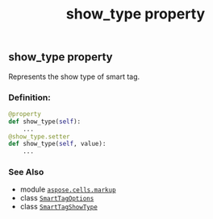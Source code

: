 ﻿---
title: show_type property
second_title: Aspose.Cells for Python via .NET API References
description: 
type: docs
weight: 40
url: /aspose.cells.markup/smarttagoptions/show_type/
is_root: false
---

## show_type property


Represents the show type of smart tag.
### Definition:
```python
@property
def show_type(self):
    ...
@show_type.setter
def show_type(self, value):
    ...
```

### See Also
* module [`aspose.cells.markup`](../../)
* class [`SmartTagOptions`](/cells/python-net/aspose.cells.markup/smarttagoptions)
* class [`SmartTagShowType`](/cells/python-net/aspose.cells.markup/smarttagshowtype)
